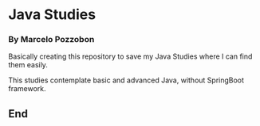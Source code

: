 # Java Studies #
### By Marcelo Pozzobon ###

Basically creating this repository to save my Java Studies where I can find them easily.

This studies contemplate basic and advanced Java, without SpringBoot framework.

## End ##